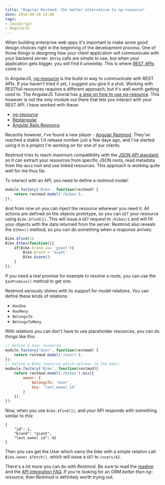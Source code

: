 ```yaml
---
title: "Angular Restmod: the better alternative to ng-resource"
date: 2014-09-19 22:00
tags:
- JavaScript
- AngularJS
---
```

When building enterprise web apps it's important to make some good design choices right in the beginning of the development process. One of those things is designing how your client application will communicate with your backend server. `$http` calls are simple to use, but when your application gets bigger, you will find it unwieldy. This is where [REST APIs][w:rest] come in. 

In AngularJS, [ng-resource][] is the build-in way to communicate with REST APIs. If you haven't tried it yet, I suggest you give it a shot. Working with RESTfull resources requires a different approach, but it's well worth getting used to. The AngularJS Tutorial has [a step on how to use ng-resource][ngr-tutorial]. This however is not the only module out there that lets you interact with your REST API. I have worked with these:

* [ng-resource][]
* [Restangular][]
* [Angular Rails Resource][ng-rails-res]

Recently however, I've found a new player - [Angular Restmod][restmod]. They've reached a stable 1.0 release number just a few days ago, and I've started using it in a project I'm working on for one of our clients.

Restmod tries to reach maximum compatibility with the [JSON API standard][json-api], so it can extract your resources from specific JSON roots, read metadata from the `meta` root and use linked resources. This approach is working quite well for me thus far. 

<!-- more -->

To interact with an API, you need to define a restmod model:

```javascript
module.factory('Bike', function(restmod) {
    return restmod.model('/bikes');
});
```
And from now on you can inject the resource wherever you need it. All actions are defined on the objects prototype, so you can `GET` your resource using `Bike.$find(1)`. This will issue a `GET` request to `/bikes/1` and will fill your objects with the data returned from the server. Restmod also reveals the `$then()` method, so you can do something when a response arrives:

```javascript
Bike.$find(1)
Bike.$then(function(){
	if(Bike.brand === 'giant'){
		Bike.brand = 'Giant'
		Bike.$save();
	}
});
```

If you need a real promise for example to resolve a route, you can use the `$asPromise()` method to get one.

Restmod seriously shines with its support for model relations. You can define these kinds of relations:

* `HasOne`
* `HasMeny`
* `BelongsTo`
* `BelongsToMeny`

With relations you can don't have to use placeholder resources, you can do things like this:

```javascript
// Define a User resource:
module.factory('User', function(restmod) {
	return restmod.model('/users');
});
// Define a Bike resource which relates to the User:
modeule.factory('Bike', function(restmod){
	return restmod.model('/bikes').mix({
		owner: {
			belongsTo: 'User', 
			key: 'last_owner_id'
		}
	});
});
```

Now, when you use `Bike.$find(1)`, and your API responds with something similar to this:

```
{
	"id": 1,
	"brand": "giant",
	"last_owner_id": 42
}
```

Then you can get the User which owns the bike with a simple relation call: `Bike.owner.$fetch()`, which will issue a `GET` to `/users/42`.

There's a lot more you can do with Restmod. Be sure to read the [readme][RM-readme] and the [API integration FAQ][RM-api-faq]. If you're looking for an ORM *better then ng-resource*, then Restmod is definitely worth trying out.


[w:rest]: 			https://en.wikipedia.org/wiki/Representational_state_transfer
[ng-resource]: 		https://docs.angularjs.org/api/ngResource/service/$resource
[ngr-tutorial]: 	https://docs.angularjs.org/tutorial/step_11
[Restangular]: 		https://github.com/mgonto/restangular
[ng-rails-res]: 	https://github.com/FineLinePrototyping/angularjs-rails-resource
[restmod]: 			https://github.com/platanus/angular-restmod
[json-api]: 		http://jsonapi.org/
[RM-readme]: 		https://github.com/platanus/angular-restmod/blob/master/README.md
[RM-api-faq]: 		https://github.com/platanus/angular-restmod/blob/master/docs/guides/integration.md
